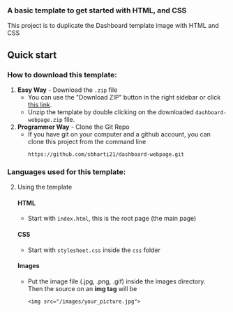 ### A basic template to get started with HTML, and CSS

This project is to duplicate the Dashboard template image with HTML and CSS 

## Quick start

### How to download this template:

1. **Easy Way** - Download the `.zip` file
   * You can use the "Download ZIP" button in the right sidebar or click [this link](https://github.com/sbharti21/dashboard-webpage.zip).
   * Unzip the template by double clicking on the downloaded `dashboard-webpage.zip` file.
2. **Programmer Way** - Clone the Git Repo
   * If you have git on your computer and a github account, you can clone this project from the command line
     ```
     https://github.com/sbharti21/dashboard-webpage.git
     ```

### Languages used for this template:

2. Using the template  
  
   #### HTML
     * Start with `index.html`, this is the root page (the main page) 

   #### CSS
     * Start with `stylesheet.css` inside the `css` folder

   #### Images
     * Put the image file (.jpg, .png, .gif) inside the images directory.  
       Then the source on an **img tag** will be  
       ```
       <img src="/images/your_picture.jpg">
       ```